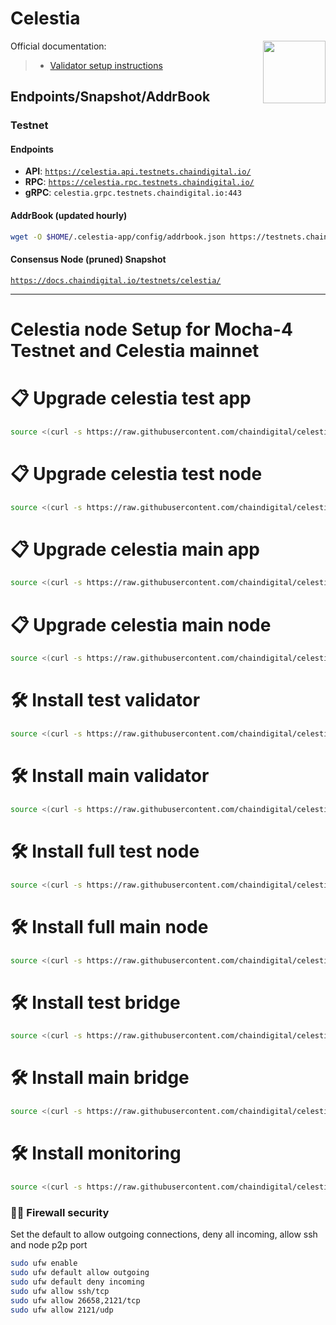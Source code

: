 # Celestia
<div>
<img src="https://avatars.githubusercontent.com/u/54859940?s=200&v=4"  style="float: right;" width="100" height="100"></img>
</div>

Official documentation:
>- [Validator setup instructions](https://docs.celestia.org/how-to-guides/nodes-overview)

##  Endpoints/Snapshot/AddrBook  

###  Testnet

####  Endpoints
-  **API**: [`https://celestia.api.testnets.chaindigital.io/`](https://celestia.api.testnets.chaindigital.io/)  
-  **RPC**: [`https://celestia.rpc.testnets.chaindigital.io/`](https://celestia.rpc.testnets.chaindigital.io/)  
-  **gRPC**: `celestia.grpc.testnets.chaindigital.io:443`

####  AddrBook (updated hourly)
```bash
wget -O $HOME/.celestia-app/config/addrbook.json https://testnets.chaindigital.io/celestia/addrbook.json
```

#### Consensus Node (pruned) Snapshot

[`https://docs.chaindigital.io/testnets/celestia/`](https://docs.chaindigital.io/testnets/celestia/api-snapshot-addrbook#for-consensus-node-pruned-updated-every-5-hours)

---  

<h1 align="left" style="display: flex;"> Celestia node Setup for Mocha-4 Testnet and Celestia mainnet</h1>

# 📋 Upgrade celestia test app
~~~bash
source <(curl -s https://raw.githubusercontent.com/chaindigital/celestia/main/upgradeapp.sh)
~~~
# 📋 Upgrade celestia test node 
~~~bash
source <(curl -s https://raw.githubusercontent.com/chaindigital/celestia/main/upgradenode.sh)
~~~
# 📋 Upgrade celestia main app
~~~bash
source <(curl -s https://raw.githubusercontent.com/chaindigital/celestia/main/upgradeappmain.sh)
~~~
# 📋 Upgrade celestia main node 
~~~bash
source <(curl -s https://raw.githubusercontent.com/chaindigital/celestia/main/upgradenodemain.sh)
~~~
# 🛠️ Install test validator
~~~bash
source <(curl -s https://raw.githubusercontent.com/chaindigital/celestia/main/installvalidatortest.sh)
~~~
# 🛠️ Install main validator
~~~bash
source <(curl -s https://raw.githubusercontent.com/chaindigital/celestia/main/installvalidatormain.sh)
~~~
# 🛠️ Install full test node
~~~bash
source <(curl -s https://raw.githubusercontent.com/chaindigital/celestia/main/installfulltest.sh)
~~~
# 🛠️ Install full main node
~~~bash
source <(curl -s https://raw.githubusercontent.com/chaindigital/celestia/main/installfullmain.sh)
~~~
# 🛠️ Install test bridge
~~~bash 
source <(curl -s https://raw.githubusercontent.com/chaindigital/celestia/main/installbridgetest.sh)
~~~
# 🛠️ Install main bridge
~~~bash 
source <(curl -s https://raw.githubusercontent.com/chaindigital/celestia/main/installbridgemain.sh)
~~~
# 🛠️ Install monitoring
~~~bash 
source <(curl -s https://raw.githubusercontent.com/chaindigital/celestia/main/installmonitoring.sh)
~~~



### 🧑‍💻 Firewall security
Set the default to allow outgoing connections, deny all incoming, allow ssh and node p2p port
  ~~~bash
  sudo ufw enable 
  sudo ufw default allow outgoing 
  sudo ufw default deny incoming 
  sudo ufw allow ssh/tcp 
  sudo ufw allow 26658,2121/tcp 
  sudo ufw allow 2121/udp 
  ~~~
